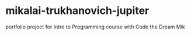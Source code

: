 # mikalai-trukhanovich-jupiter
portfolio project for Intro to Programming course with Code the Dream
Mik